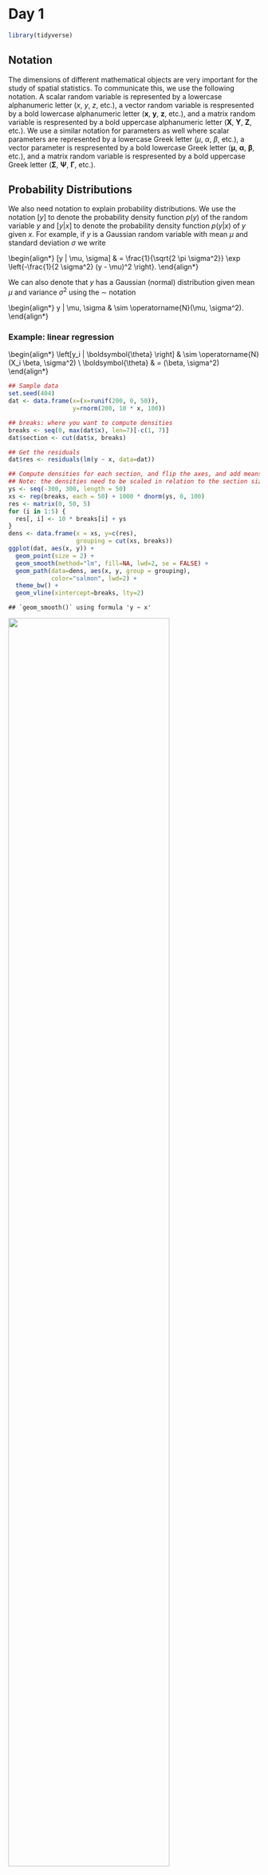 # Day 1



```r
library(tidyverse)
```

## Notation

The dimensions of different mathematical objects are very important for the study of spatial statistics. To communicate this, we use the following notation. A scalar random variable is represented by a lowercase alphanumeric letter ($x$, $y$, $z$, etc.), a vector random variable is respresented by a bold lowercase alphanumeric letter ($\mathbf{x}$, $\mathbf{y}$, $\mathbf{z}$, etc.), and a matrix random variable is respresented by a bold uppercase alphanumeric letter ($\mathbf{X}$, $\mathbf{Y}$, $\mathbf{Z}$, etc.). We use a similar notation for parameters as well where scalar parameters are represented by a lowercase Greek letter ($\mu$, $\alpha$, $\beta$, etc.), a vector parameter is respresented by a bold lowercase Greek letter ($\boldsymbol{\mu}$, $\boldsymbol{\alpha}$, $\boldsymbol{\beta}$, etc.), and a matrix random variable is respresented by a bold uppercase Greek letter ($\boldsymbol{\Sigma}$, $\boldsymbol{\Psi}$, $\boldsymbol{\Gamma}$, etc.).

## Probability Distributions

We also need notation to explain probability distributions. We use the notation $[y]$ to denote the probability density function $p(y)$ of the random variable $y$ and $[y|x]$ to denote the probability density function $p(y|x)$ of $y$ given $x$. For example, if $y$ is a Gaussian random variable with mean $\mu$ and standard deviation $\sigma$ we write


\begin{align*}
[y | \mu, \sigma] & = \frac{1}{\sqrt{2 \pi \sigma^2}} \exp \left\{-\frac{1}{2 \sigma^2} (y - \mu)^2 \right\}.
\end{align*}


We can also denote that $y$ has a Gaussian (normal) distribution given mean $\mu$ and variance $\sigma^2$ using the $\sim$ notation


\begin{align*}
y | \mu, \sigma & \sim \operatorname{N}(\mu, \sigma^2).
\end{align*}


### Example: linear regression


\begin{align*}
\left[y_i | \boldsymbol{\theta} \right] & \sim \operatorname{N}(X_i \beta, \sigma^2) \\
\boldsymbol{\theta} & = (\beta, \sigma^2)
\end{align*}




```r
## Sample data
set.seed(404)
dat <- data.frame(x=(x=runif(200, 0, 50)),
                  y=rnorm(200, 10 * x, 100))

## breaks: where you want to compute densities
breaks <- seq(0, max(dat$x), len=7)[-c(1, 7)]
dat$section <- cut(dat$x, breaks)

## Get the residuals
dat$res <- residuals(lm(y ~ x, data=dat))

## Compute densities for each section, and flip the axes, and add means of sections
## Note: the densities need to be scaled in relation to the section size (2000 here)
ys <- seq(-300, 300, length = 50)
xs <- rep(breaks, each = 50) + 1000 * dnorm(ys, 0, 100)
res <- matrix(0, 50, 5)
for (i in 1:5) {
  res[, i] <- 10 * breaks[i] + ys 
}
dens <- data.frame(x = xs, y=c(res), 
                   grouping = cut(xs, breaks))
ggplot(dat, aes(x, y)) +
  geom_point(size = 2) +
  geom_smooth(method="lm", fill=NA, lwd=2, se = FALSE) +
  geom_path(data=dens, aes(x, y, group = grouping), 
            color="salmon", lwd=2) +
  theme_bw() +
  geom_vline(xintercept=breaks, lty=2)
```

```
## `geom_smooth()` using formula 'y ~ x'
```

<img src="01-day-1_files/figure-html/unnamed-chunk-2-1.png" width="80%" />



## Hierarchical modeling    

* Follow @berliner1996hierarchical framework for hierarchical probability models

* Model encodes our understanding of the scientific process of interest

* Model accounts for as much uncertainty as possible

* Model results in a probability distribution
    * Note: nature may be deterministic -- often probabilistic models outperform physical models. 
    * Example: model individual rain drops vs. probability/intensity of rain

* Update model with data

* Use the model to generate parameter estimates given data

### Bayesian Hierarchical models (BHMs)

* Break the model into components:

    * <span style="color: #ff0000"> Data Model. </span>

    * <span style="color: #0000ff"> Process Model. </span>

    * <span style="color: #ff7f00"> Parameter Model. </span> 

* Combined, the <span style="color: #ff0000"> data model, </span> the <span style="color: #0000ff"> process model, </span> and the <span style="color: #ff7f00"> parameter model </span> define a <span style="color: #00ffff"> posterior distribution. </span>  


\begin{align*}
\color{cyan}{[\mathbf{z}, \boldsymbol{\theta}_D, \boldsymbol{\theta}_P | \mathbf{y}]} & \propto
\color{red}{[\mathbf{y} | \boldsymbol{\theta}_D, \mathbf{z}]}  \color{blue}{[\mathbf{z} | \boldsymbol{\theta}_P]} \color{orange}{[\boldsymbol{\theta}_D] [\boldsymbol{\theta}_P]}
\end{align*}



### Empirical Hierarchical models (EHMs)

* Break the model into components:

    * <span style="color: #ff0000"> Data Model. </span>

    * <span style="color: #0000ff"> Process Model. </span>
    
    * <span style="color: #ff7f00"> Parameter estimates </span> (fixed values) are substituted before fitting the model


* Combined, the <span style="color: #ff0000"> data model and </span> the <span style="color: #0000ff"> process model </span> define a <span style="color: #DDA0DD"> predictive distribution. </span> Thus, numerical evaluation of the <span style="color: #DDA0DD"> predictive distribution </span> is typically required to estimate unceratinty (bootstrap, MLE asymptotics)

    * Note: the predictive distribution is not a <span style="color: #00ffff">posterior distribution</span>  because the normalizing constant is not known
    

\begin{align*}
\color{plum}{[\mathbf{z} | \mathbf{y}]} & \propto
\color{red}{[\mathbf{y} | \boldsymbol{\theta}_D, \mathbf{z}]}  \color{blue}{[\mathbf{z} | \boldsymbol{\theta}_P]}
\end{align*}


### Data Model




\begin{align*}
\color{red}{[\mathbf{y} | \boldsymbol{\theta}_D, \mathbf{z}]}
\end{align*}


* Describes how the data are collected and observed.

* Account for measurement process and uncertainty.

* Model the data in the manner in which they were collected.

* Data $\mathbf{y}$.

    * Noisy.

    * Expensive.

    * Not what you want to make inference on.

* Latent variables $\mathbf{z}$.

    * Think of $\mathbf{z}$ as the ideal data.

    * No measurement error - the exact quantity you want to observe but can't.

* Data model parameters $\boldsymbol{\theta}_D$.


### Process Model 


\begin{align*}
\color{blue}{[\mathbf{z} | \boldsymbol{\theta}_P]} 
\end{align*}


* **Where the science happens!**

* Latent process $\mathbf{z}$ is modeled.

* Can be dynamic in space and/or time

* Process parameters $\boldsymbol{\theta}_P$.

* Virtually all interesting scientific questions can be made with inference about $\mathbf{z}$


### Parameter (Prior) Model (BMHs only)

\begin{align*}
\color{orange}{[\boldsymbol{\theta}_D] [\boldsymbol{\theta}_P]}
\end{align*}


* Probability distributions define "reasonable" ranges for parameters.

* Parameter models are useful for a variety of problems:

    * Choosing important variables.

    * Preventing over-fitting (regularization).

    * "Pooling" estimates across categories.

### Posterior Distribution

\begin{align*}
\color{cyan}{[\mathbf{z}, \boldsymbol{\theta}_D, \boldsymbol{\theta}_P | \mathbf{y}]} & \propto
[\mathbf{y} | \boldsymbol{\theta}_D, \mathbf{z}] [\mathbf{z} | \boldsymbol{\theta}_P] [\boldsymbol{\theta}_D] [\boldsymbol{\theta}_P]
\end{align*}

* Probability distribution over all unknowns in the model.

* Inference is made using the posterior distribution.

* Because the posterior distribution is a probability distribution (BHMs), uncertainty is easy to calculate. This is not true for EHMs.


### Scientifically Motivated Statistical Modeling

* Criticize the model

* Does the model fit the data well?

* Do the predictions make sense?

* Are there subsets of the data that don't fit the model well?

* Make inference using the model.

* If the model fits the data, use the model fit for prediction or inference.


